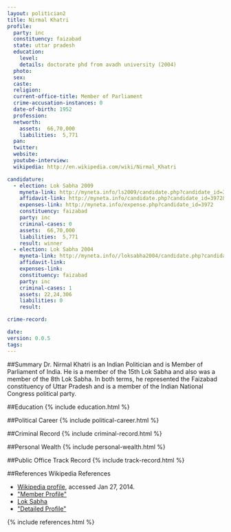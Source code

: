 ```yaml
---
layout: politician2
title: Nirmal Khatri
profile: 
  party: inc
  constituency: faizabad
  state: uttar pradesh
  education: 
    level: 
    details: doctorate phd from avadh university (2004)
  photo: 
  sex: 
  caste: 
  religion: 
  current-office-title: Member of Parliament
  crime-accusation-instances: 0
  date-of-birth: 1952
  profession: 
  networth: 
    assets:  66,70,000
    liabilities:  5,771
  pan: 
  twitter: 
  website: 
  youtube-interview: 
  wikipedia: http://en.wikipedia.com/wiki/Nirmal_Khatri

candidature: 
  - election: Lok Sabha 2009
    myneta-link: http://myneta.info/ls2009/candidate.php?candidate_id=3972
    affidavit-link: http://myneta.info/candidate.php?candidate_id=3972&scan=original
    expenses-link: http://myneta.info/expense.php?candidate_id=3972
    constituency: faizabad 
    party: inc
    criminal-cases: 0
    assets:  66,70,000
    liabilities:  5,771
    result: winner 
  - election: Lok Sabha 2004
    myneta-link: http://myneta.info//loksabha2004/candidate.php?candidate_id=4248
    affidavit-link: 
    expenses-link: 
    constituency: faizabad 
    party: inc
    criminal-cases: 1
    assets: 22,24,306
    liabilities: 0
    result:  

crime-record: 

date: 
version: 0.0.5
tags: 
---
```

##Summary
Dr. Nirmal Khatri is an Indian Politician and is Member of Parliament of India. He is a member of the 15th Lok Sabha and also was a member of the 8th Lok Sabha. In both terms, he represented the Faizabad constituency of Uttar Pradesh and is a member of the Indian National Congress political party.




##Education
{% include education.html %}


##Political Career
{% include political-career.html %}


##Criminal Record
{% include criminal-record.html %}


##Personal Wealth
{% include personal-wealth.html %}


##Public Office Track Record
{% include track-record.html %}


##References
Wikipedia References
- [Wikipedia profile]({{page.profile.wikipedia}}), accessed Jan 27, 2014.
- ["Member Profile"][wiki1]
- [Lok Sabha][wiki2]
- ["Detailed Profile"][wiki3]

[wiki1]: http://164.100.47.132/LssNew/members/former_Biography.aspx?mpsno=3059
[wiki2]: /wiki/Lok_Sabha
[wiki3]: http://india.gov.in/my-government/indian-parliament/nirmal-khatri


{% include references.html %}